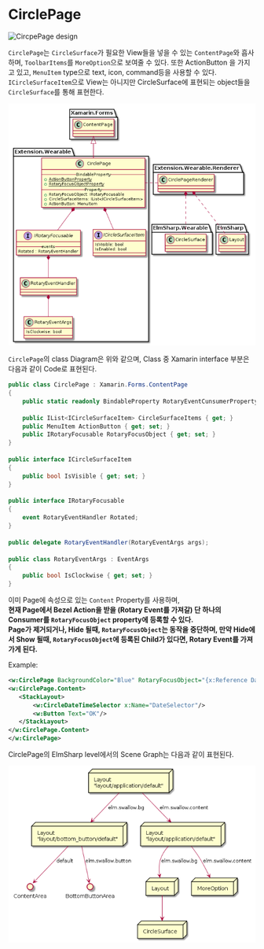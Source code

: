 # CirclePage

![CircpePage design](data/CirclePage.png)

`CirclePage`는 `CircleSurface`가 필요한 View들을 넣을 수 있는 `ContentPage`와 흡사하며, `ToolbarItems`를 `MoreOption`으로 보여줄 수 있다. 
또한 ActionButton 을 가지고 있고, `MenuItem` type으로 text, icon, command등을 사용할 수 있다.
`ICircleSurfaceItem`으로 View는 아니지만 CircleSurface에 표현되는 object들을 `CircleSurface`를 통해 표현한다.

![CirclePage Class Diagram](uml/CirclePage.png)

`CirclePage`의 class Diagram은 위와 같으며, Class 중 Xamarin interface 부분은 다음과 같이 Code로 표현된다.

 ```C#
 public class CirclePage : Xamarin.Forms.ContentPage
 {
     public static readonly BindableProperty RotaryEventCunsumerProperty;

     public IList<ICircleSurfaceItem> CircleSurfaceItems { get; }
     public MenuItem ActionButton { get; set; }
     public IRotaryFocusable RotaryFocusObject { get; set; }
 }

 public interface ICircleSurfaceItem
 {
     public bool IsVisible { get; set; }
 }

 public interface IRotaryFocusable
 {
     event RotaryEventHandler Rotated;
 }

 public delegate RotaryEventHandler(RotaryEventArgs args);

 public class RotaryEventArgs : EventArgs
 {
     public bool IsClockwise { get; set; }
 }

 ```
 이미 Page에 속성으로 있는 `Content` Property를 사용하며,  
**현재 Page에서 Bezel Action을 받을 (Rotary Event를 가져갈) 단 하나의 Consumer를 `RotaryFocusObject` property에 등록할 수 있다.  
 Page가 제거되거나, Hide 될때, `RotaryFocusObject`는 동작을 중단하며, 만약 Hide에서 Show 될때,
 `RotaryFocusObject`에 등록된 Child가 있다면, Rotary Event를 가져가게 된다.**

 Example:
 ```xml
<w:CirclePage BackgroundColor="Blue" RotaryFocusObject="{x:Reference DateSelector}">
<w:CirclePage.Content>
    <StackLayout>
        <w:CircleDateTimeSelector x:Name="DateSelector"/>
        <w:Button Text="OK"/>
    </StackLayout>
</w:CirclePage.Content>
</w:CirclePage>
 ```

CirclePage의 ElmSharp level에서의 Scene Graph는 다음과 같이 표현된다.

![CirclePage Scene Graph](uml/CirclePage_SceneGraph.png)
